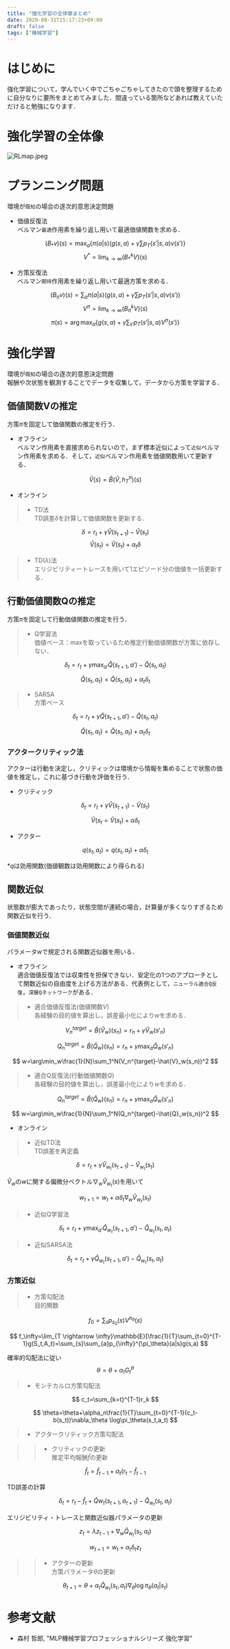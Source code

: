```yaml
---
title: "強化学習の全体像まとめ"
date: 2020-08-31T15:17:23+09:00
draft: false
tags: ["機械学習"] 
---
```


# はじめに
強化学習について，学んでいく中でごちゃごちゃしてきたので頭を整理するために自分なりに要所をまとめてみました．間違っている箇所などあれば教えていただけると勉強になります．

# 強化学習の全体像

![RLmap.jpeg](https://qiita-image-store.s3.ap-northeast-1.amazonaws.com/0/689163/3a637da6-d173-9b1a-2642-7406a7ec7282.jpeg)

# プランニング問題
環境が`既知`の場合の逐次的意思決定問題

- 価値反復法  
ベルマン`最適`作用素を繰り返し用いて最適価値関数を求める．  

$$
(B_{*}v)(s)=\max_a\{\pi(a|s)(g(s,a)+\gamma \sum p_T(s'|s,a)v(s')\}
$$
$$
V^{*}=\lim_{k\rightarrow \infty}(B_{*}^kV)(s)
$$

- 方策反復法  
ベルマン`期待`作用素を繰り返し用いて最適方策を求める．
  
$$
(B_{\pi}v)(s)=\sum_a\pi(a|s)(g(s,a)+\gamma \sum p_T(s'|s,a)v(s'))
$$
$$
V^{\pi}=\lim_{k\rightarrow \infty}(B_{\pi}^kV)(s)
$$
$$
\pi(s)=\arg\max_a\{g(s,a)+\gamma \sum_{s'}p_T(s'|s,a)V^\pi(s')\}
$$

# 強化学習
環境が`既知`の場合の逐次的意思決定問題  
報酬や次状態を観測することでデータを収集して，データから方策を学習する．
## 価値関数Vの推定
方策$\pi$を固定して価値関数の推定を行う．

- オフライン  
ベルマン作用素を直接求められないので，まず標本近似によって`近似`ベルマン作用素を求める．そして，`近似`ベルマン作用素を価値関数用いて更新する．

$$
\hat{V}(s)=\hat{B}(\hat{V},h_T^\pi)(s)
$$
- オンライン

>- TD法  
TD誤差$\delta$を計算して価値関数を更新する．

$$
\delta=r_t+\gamma \hat{V}(s_{t+1})-\hat{V}(s_t)
$$
$$
\hat{V}(s_t)=\hat{V}(s_t)+\alpha_t\delta 
$$
>- TD($\lambda$)法  
エリジビリティートレースを用いて1エピソード分の価値を一括更新する．

## 行動価値関数Qの推定
方策$\pi$を固定して行動価値関数の推定を行う．
>- Q学習法  
価値ベース：maxを取っているため推定行動価値関数が方策に依存しない．

$$
\delta_t=r_t+\gamma \max_{a'}\hat{Q}(s_{t+1},a')-\hat{Q}(s_t,a_t)  
$$

$$
\hat{Q}(s_t,a_t)=\hat{Q}(s_t,a_t)+\alpha_t\delta_t
$$

>- SARSA  
方策ベース
  
$$
\delta_t=r_t+\gamma \hat{Q}(s_{t+1},a')-\hat{Q}(s_t,a_t)
$$

$$
\hat{Q}(s_t,a_t)=\hat{Q}(s_t,a_t)+\alpha_t\delta_t
$$

### アクタークリティック法
アクターは行動を決定し，クリティックは環境から情報を集めることで状態の価値を推定し，これに基づき行動を評価を行う．

- クリティック

$$
\delta_t=r_t+\gamma\hat{V}(s_{t+1})-\hat{V}(s_t) 
$$

$$
\hat{V}(s_{t}=\hat{V}(s_t)+\alpha\delta_t
$$
- アクター  

$$
q(s_t,a_t)=q(s_t,a_t)+\alpha\delta_t
$$

*$q$は効用関数(価値観数は効用関数により得られる)
  
## 関数近似
状態数が膨大であったり，状態空間が連続の場合，計算量が多くなりすぎるため関数近似を行う．
### 価値関数近似
パラメータ$w$で規定される関数近似器を用いる．

- オフライン  
  適合価値反復法では収束性を担保できない．安定化の1つのアプローチとして関数近似の自由度を上げる方法がある．代表例として，`ニューラル適合Q反復`，`深層Qネットワーク`がある．

>- 適合価値反復法(価値関数$V$)  
  各経験の目的値を算出し，誤差最小化により$w$を求める．

$$
V_n^{target}=\hat{B}(\hat{V}_w)(s_n)=r_n+\gamma \hat{V}_w(s'_n)
$$

$$
Q_n^{target}=\hat{B}(\hat{Q}_w)(s_n)=r_n+\gamma \max_a\hat{Q}_w(s'_n) 
$$

$$
w=\arg\min_w\frac{1}{N}\sum_1^N(V_n^{target}-\hat{V}_w(s_n))^2
$$

>- 適合Q反復法(行動価値関数$Q$)  
  各経験の目的値を算出し，誤差最小化により$w$を求める．

$$
Q_n^{target}=\hat{B}(\hat{Q}_w)(s_n)=r_n+\gamma \max_a\hat{Q}_w(s'_n) 
$$

$$
  w=\arg\min_w\frac{1}{N}\sum_1^N(Q_n^{target}-\hat{Q}_w(s_n))^2
$$

- オンライン
  
>- 近似TD法  
TD誤差を再定義

$$
\delta=r_t+\gamma\hat{V}_{w_t}(s_{t+1})-\hat{V}_{w_t}(s_t)  
$$

$\hat{V}_w$の$w$に関する偏微分ベクトル$\nabla_w\hat{V}_{w_t}(s)$を用いて
  
$$
w_{t+1}=w_t+\alpha\delta_t\nabla_w\hat{V}_{w_t}(s_t)
$$

>- 近似Q学習法
   
$$
\delta_t=r_t+\gamma\max_{a'}\hat{Q}_{w_t}(s_{t+1},a')-\hat{Q}_{w_t}(s_t,a_t)
$$

>- 近似SARSA法 
  
$$
\delta_t=r_t+\gamma\hat{Q}_{w_t}(s_{t+1},a')-\hat{Q}_{w_t}(s_t,a_t)
$$

### 方策近似
>- 方策勾配法  
目的関数

$$
f_0=\sum_sp_{s_0}(s)V^{\pi_\theta}(s)
$$

$$
f_\infty=\lim_{T \rightarrow \infty}\mathbb{E}[\frac{1}{T}\sum_{t=0}^{T-1}g(S_t,A_t)=\sum_{s}\sum_{a}p_{\infty}^{\pi_\theta}(a|s)g(s,a)
$$

確率的勾配法に従い
$$
\theta=\theta+\alpha_tG_t^\theta
$$
>- モンテカルロ方策勾配法

$$
c_t=\sum_{k=t}^{T-1}r_k
$$

$$
\theta=\theta+\alpha_n\frac{1}{T}\sum_{t=0}^{T-1}(c_t-b(s_t))\nabla_\theta \log\pi_\theta(s_t,a_t)
$$
 
>- アクタークリティック方策勾配法

>>- クリティックの更新  
推定平均報酬$\hat{f}$の更新
 
$$
\hat{f}_t=\hat{f}_{t-1}+\alpha_t(r_t-\hat{f}_{t-1}
$$
 
TD誤差の計算

$$
\delta_t=r_t-\hat{f}_t+\hat{Q}w_{t}(s_{t+1},a_{t+1})-\hat{Q}_{w_t}(s_t,a_t)
$$
 
エリジビリティ・トレースと関数近似器パラメータの更新
 
$$
z_t=\lambda z_{t-1}+\nabla_w\hat{Q}_{w_t}(s_t,a_t)
$$

$$
w_{t+1}=w_t+\alpha_t\delta_tz_t
$$
 
>>- アクターの更新  
方策パラメータ$\theta$の更新

$$
\theta_{t+1}=\theta+\alpha_t\hat{Q}_{w_t}(s_t,a_t)\nabla_\theta\log\pi_\theta(a_t|s_t)
$$

# 参考文献
- 森村 哲郎, "MLP機械学習プロフェッショナルシリーズ 強化学習"
